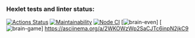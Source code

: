 ### Hexlet tests and linter status:
[![Actions Status](https://github.com/RomanKovgan/frontend-project-lvl1/workflows/hexlet-check/badge.svg)](https://github.com/RomanKovgan/frontend-project-lvl1/actions)
[![Maintainability](https://api.codeclimate.com/v1/badges/a99a88d28ad37a79dbf6/maintainability)](https://codeclimate.com/github/RomanKovgan/frontend-project-lvl1/maintainability)
[![Node CI](https://github.com//RomanKovgan/frontend-project-lvl1/workflows/Node%20CI/badge.svg)](https://github.com/RomanKovgan/frontend-project-lvl1/actions)
[![brain-even](https://asciinema.org/a/AYItiEV3MfXwbM0JBvQAihU1k)]
[![brain-game](https://asciinema.org/a/21Rpk2p34S3VqGktKu3YvTh1k)]
https://asciinema.org/a/2WKOWzWp2SaCJTc6inpN2jkC9
